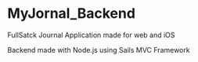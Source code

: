 # MyJornal_Backend


FullSatck Journal Application made for web and iOS

Backend made with Node.js using Sails MVC Framework
